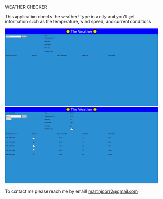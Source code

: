 WEATHER CHECKER

<p>This application checks the weather!  Type in a city and you'll get information such as the temperature, wind speed, and current conditions</p>

<img src="./images/weatherChecker.PNG">
<img src="./images/checkedWeather.PNG">

<p>To contact me please reach me by email!  <a href="mailto:martinjcorr2@gmail.com">martinjcorr2@gmail.com</a>